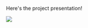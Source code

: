 Here's the project presentation! 



[![](https://img.youtube.com/vi/RU-ntDK8k88/hqdefault.jpg)](https://youtu.be/RU-ntDK8k88?si=aDijTEMKn-2G4Bx1 "Monocular Depth Estimation Project")
